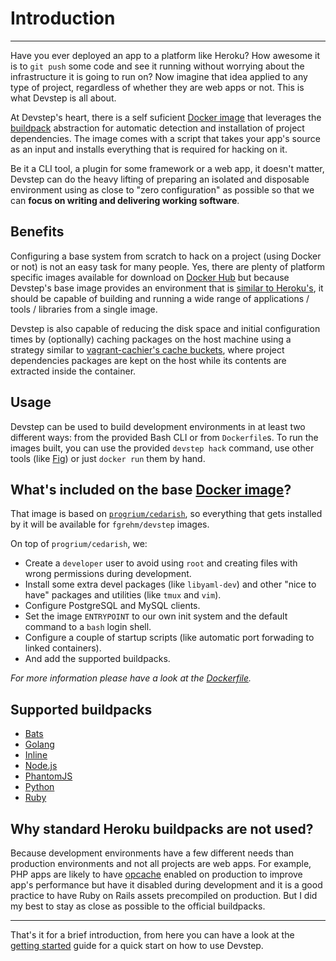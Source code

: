 # Introduction
--------------

Have you ever deployed an app to a platform like Heroku? How awesome it is to
`git push` some code and see it running without worrying about the infrastructure
it is going to run on? Now imagine that idea applied to any type of project,
regardless of whether they are web apps or not. This is what Devstep is all about.

At Devstep's heart, there is a self suficient [Docker image](http://docs.docker.com/introduction/understanding-docker/#docker-images)
that leverages the [buildpack](https://devcenter.heroku.com/articles/buildpacks)
abstraction for automatic detection and installation of project dependencies. The
image comes with a script that takes your app's source as an input and installs
everything that is required for hacking on it.

Be it a CLI tool, a plugin for some framework or a web app, it doesn't matter,
Devstep can do the heavy lifting of preparing an isolated and disposable
environment using as close to "zero configuration" as possible so that we can
**focus on writing and delivering working software**.


## Benefits

Configuring a base system from scratch to hack on a project (using Docker or not)
is not an easy task for many people. Yes, there are plenty of platform specific
images available for download on [Docker Hub](https://hub.docker.com/) but because
Devstep's base image provides an environment that is [similar to Heroku's](https://github.com/progrium/cedarish),
it should be capable of building and running a wide range of applications / tools
/ libraries from a single image.

Devstep is also capable of reducing the disk space and initial configuration times by
(optionally) caching packages on the host machine using a strategy similar to [vagrant-cachier's cache buckets](http://fgrehm.viewdocs.io/vagrant-cachier/how-does-it-work),
where project dependencies packages are kept on the host while its contents are
extracted inside the container.


## Usage

Devstep can be used to build development environments in at least two different
ways: from the provided Bash CLI or from `Dockerfile`s. To run the images built,
you can use the provided `devstep hack` command, use other tools (like [Fig](http://orchardup.github.io/fig/))
or just `docker run` them by hand.


## What's included on the base [Docker image](https://registry.hub.docker.com/u/fgrehm/devstep/)?

That image is based on [`progrium/cedarish`](https://github.com/progrium/cedarish),
so everything that gets installed by it will be available for `fgrehm/devstep` images.

On top of `progrium/cedarish`, we:

* Create a `developer` user to avoid using `root` and creating files with wrong permissions during development.
* Install some extra devel packages (like `libyaml-dev`) and other "nice to have"
  packages and utilities (like `tmux` and `vim`).
* Configure PostgreSQL and MySQL clients.
* Set the image `ENTRYPOINT` to our own init system and the default command to a `bash` login shell.
* Configure a couple of startup scripts (like automatic port forwading to linked containers).
* And add the supported buildpacks.

_For more information please have a look at the [Dockerfile](https://github.com/fgrehm/devstep/blob/master/Dockerfile)._


## Supported buildpacks

* [Bats](buildpacks/bats)
* [Golang](buildpacks/golang)
* [Inline](buildpacks/inline)
* [Node.js](buildpacks/nodejs)
* [PhantomJS](buildpacks/phantomjs)
* [Python](buildpacks/python)
* [Ruby](buildpacks/ruby)


## Why standard Heroku buildpacks are not used?

Because development environments have a few different needs than production
environments and not all projects are web apps. For example, PHP apps are likely
to have [opcache](http://www.php.net/manual/en/intro.opcache.php) enabled
on production to improve app's performance but have it disabled during development
and it is a good practice to have Ruby on Rails assets precompiled on production.
But I did my best to stay as close as possible to the official buildpacks.

--------------------------------------------

That's it for a brief introduction, from here you can have a look at the [getting started](getting-started)
guide for a quick start on how to use Devstep.
